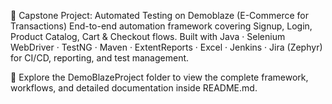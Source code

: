 🚀 Capstone Project: Automated Testing on Demoblaze (E-Commerce for Transactions)
End-to-end automation framework covering Signup, Login, Product Catalog, Cart & Checkout flows.
Built with Java · Selenium WebDriver · TestNG · Maven · ExtentReports · Excel · Jenkins · Jira (Zephyr) for CI/CD, reporting, and test management.

📂 Explore the DemoBlazeProject folder to view the complete framework, workflows, and detailed documentation inside README.md.
